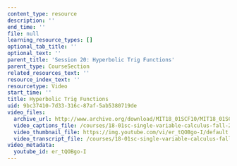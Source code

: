 ```yaml
---
content_type: resource
description: ''
end_time: ''
file: null
learning_resource_types: []
optional_tab_title: ''
optional_text: ''
parent_title: 'Session 20: Hyperbolic Trig Functions'
parent_type: CourseSection
related_resources_text: ''
resource_index_text: ''
resourcetype: Video
start_time: ''
title: Hyperbolic Trig Functions
uid: 9bc37410-7d33-316c-87af-5ab5380719de
video_files:
  archive_url: http://www.archive.org/download/MIT18_01SCF10/MIT18_01SCF10Rec_15_300k.mp4
  video_captions_file: /courses/18-01sc-single-variable-calculus-fall-2010/debc6ea554265bb69ba213ae1b92d4ef_er_tQOBgo-I.vtt
  video_thumbnail_file: https://img.youtube.com/vi/er_tQOBgo-I/default.jpg
  video_transcript_file: /courses/18-01sc-single-variable-calculus-fall-2010/4be9290bceb68241a2077ef1834d0449_er_tQOBgo-I.pdf
video_metadata:
  youtube_id: er_tQOBgo-I
---
```

